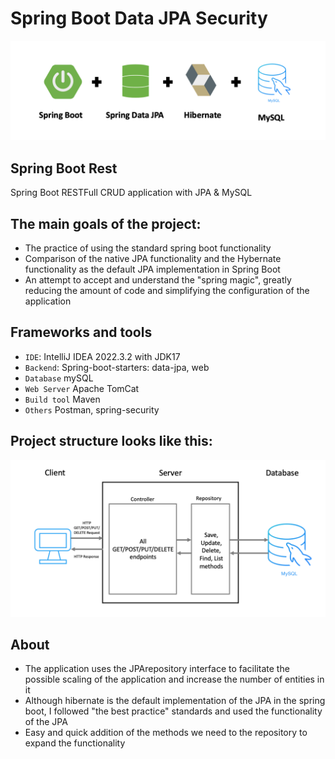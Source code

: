 # Spring Boot Data JPA Security

<p align="center">
      <img src="https://github.com/AntsipinDzmitry/springboot_data_JPA_security/blob/master/.idea/SpringJPA.png" alt="Project Logo" width="726">
</p>

## Spring Boot Rest


Spring Boot RESTFull CRUD application with JPA & MySQL

## The main goals of the project:

* The practice of using the standard spring boot functionality
* Comparison of the native JPA functionality and the Hybernate functionality as the default JPA implementation in Spring Boot
* An attempt to accept and understand the "spring magic", greatly reducing the amount of code and simplifying the configuration of the application

## Frameworks and tools

* `IDE`: IntelliJ IDEA 2022.3.2 with JDK17
* `Backend`: Spring-boot-starters: data-jpa, web
* `Database` mySQL
* `Web Server` Apache TomCat
* `Build tool` Maven
* `Others` Postman, spring-security

## Project structure looks like this:

<p align="center">
      <img src="https://github.com/AntsipinDzmitry/springboot_data_JPA_security/blob/master/.idea/projectStructure.png" alt="Project Logo" width="726">
</p>

## About

*  The application uses the JPArepository interface to facilitate the possible scaling of the application and increase the number of entities in it
*  Although hibernate is the default implementation of the JPA in the spring boot, I followed "the best practice" standards and used the functionality of the JPA
*  Easy and quick addition of the methods we need to the repository to expand the functionality
